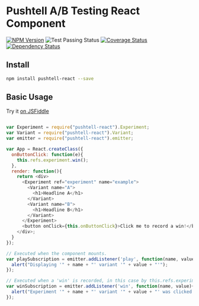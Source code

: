 # Pushtell A/B Testing React Component

[![NPM Version](https://badge.fury.io/js/pushtell-react.svg)](https://www.npmjs.com/package/pushtell-react)
![Test Passing Status](https://circleci.com/gh/pushtell/react.svg?style=shield&circle-token=:circle-token)
[![Coverage Status](https://coveralls.io/repos/pushtell/react/badge.svg?branch=master&service=github)](https://coveralls.io/github/pushtell/react?branch=master)
[![Dependency Status](https://david-dm.org/olahol/react-ab.svg)](https://david-dm.org/pushtell/react)

## Install

```bash
npm install pushtell-react --save
```

## Basic Usage

Try it [on JSFiddle](https://jsfiddle.net/pushtell/m14qvy7r/)

```js

var Experiment = require("pushtell-react").Experiment;
var Variant = require("pushtell-react").Variant;
var emitter = require("pushtell-react").emitter;

var App = React.createClass({
  onButtonClick: function(e){
    this.refs.experiment.win();
  },
  render: function(){
    return <div>
      <Experiment ref="experiment" name="example">
        <Variant name="A">
          <h1>Headline A</h1>
        </Variant>
        <Variant name="B">
          <h1>Headline B</h1>
        </Variant>
      </Experiment>
      <button onClick={this.onButtonClick}>Click me to record a win!</button>
    </div>;
  }
});

// Executed when the component mounts.
var playSubscription = emitter.addListener('play', function(name, value){
  alert("Displaying '" + name + "' variant '" + value + "'");
});

// Executed when a 'win' is recorded, in this case by this.refs.experiment.win();
var winSubscription = emitter.addListener('win', function(name, value){
  alert("Experiment '" + name + "' variant '" + value + "' was clicked on.");
});

```

